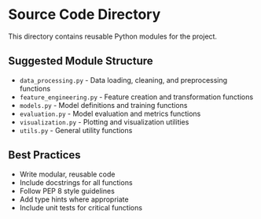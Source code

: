 # Source Code Directory

This directory contains reusable Python modules for the project.

## Suggested Module Structure

- `data_processing.py` - Data loading, cleaning, and preprocessing functions
- `feature_engineering.py` - Feature creation and transformation functions
- `models.py` - Model definitions and training functions
- `evaluation.py` - Model evaluation and metrics functions
- `visualization.py` - Plotting and visualization utilities
- `utils.py` - General utility functions

## Best Practices

- Write modular, reusable code
- Include docstrings for all functions
- Follow PEP 8 style guidelines
- Add type hints where appropriate
- Include unit tests for critical functions